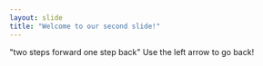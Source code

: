 ```yaml
---
layout: slide
title: "Welcome to our second slide!"
---
```

"two steps forward one step back"
Use the left arrow to go back!
